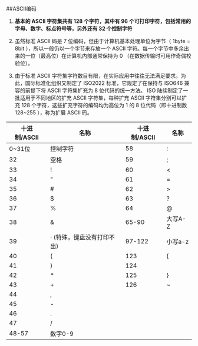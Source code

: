 ##ASCII编码

1. **基本的 ASCII 字符集共有 128 个字符，其中有 96 个可打印字符，包括常用的字母、数字、标点符号等，另外还有 32 个控制字符**

2. 虽然标准 ASCII 码是 7 位编码，但由于计算机基本处理单位为字节（ 1byte = 8bit ），所以一般仍以一个字节来存放一个 ASCII 字符。每一个字节中多余出来的一位（最高位）在计算机内部通常保持为 0 （在数据传输时可用作奇偶校验位）。

3. 由于标准 ASCII 字符集字符数目有限，在实际应用中往往无法满足要求。为此，国际标准化组织又制定了 ISO2022 标准，它规定了在保持与 ISO646 兼容的前提下将 ASCII 字符集扩充为 8 位代码的统一方法。 ISO 陆续制定了一批适用于不同地区的扩充 ASCII 字符集，每种扩充 ASCII 字符集分别可以扩充 128 个字符，这些扩充字符的编码均为高位为 1 的 8 位代码（即十进制数 128~255 ），称为扩展 ASCII 码。


|  十进制/ASCII 	|    名称        				 |  十进制/ASCII 	|    名称      |
| ----    		|       ----     				 |  ------  		|   -----     |
|  0~31位  		|   控制字符   	 				 |  58           |      :         |
|  32           |   空格          		 	 	 | 59            |      ;         |
|  33           |   !         					 |60             |      <         |
|  34           |   "          					 |61             |      =         |
|  35           |   #          					 |62             |      >         |
|  36           |   $          					 |63             |      ?         |
|  37           |   %          					 |64             |      @         |
|  38           |   &         					 |65-90   		 |   大写A-Z      |
|  39           |   · (特殊，键盘没有打印不出)		 |97-122  		 |   小写a-z      |
|  40           |   (          					 | 123           |   {            |
|  41           |   )          					 |124            |   |       	  |
|  42           |   *          					 |125     		 |   }			  |
|  43           |   +          					 |126			 |   ~			  |
|  44           |   ,          					 |
|  45           |   -          					 |
|  46           |   .          					 |
|  47           |   /          					 |
|  48-57   		|   数字0-9     					 |
